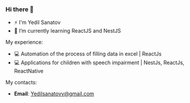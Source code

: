 ### Hi there 👋

- ⚡ I'm Yedil Sanatov
- 🌱 I’m currently learning ReactJS and NestJS
  
My experience:

- 💻 Automation of the process of filling data in excel | ReactJs 
- 💻 Applications for children with speech impairment | NestJs, ReactJs, ReactNative

My contacts:
- **Email**: Yedilsanatovv@gmail.com
<!--
**yedilsan/yedilsan** is a ✨ _special_ ✨ repository because its `README.md` (this file) appears on your GitHub profile.

Here are some ideas to get you started:

- 🔭 I’m currently working on ...
- 🌱 I’m currently learning ...
- 👯 I’m looking to collaborate on ...
- 🤔 I’m looking for help with ...
- 💬 Ask me about ...
- 📫 How to reach me: ...
- 😄 Pronouns: ...
- ⚡ Fun fact: ...
-->
